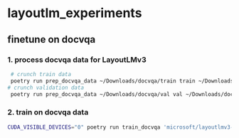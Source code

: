 # layoutlm_experiments

## finetune on docvqa

### 1. process docvqa data for LayoutLMv3

```sh
 # crunch train data
 poetry run prep_docvqa_data ~/Downloads/docvqa/train train ~/Downloads/docvqa_proc_train
# crunch validation data
 poetry run prep_docvqa_data ~/Downloads/docvqa/val val ~/Downloads/docvqa_proc_val
```

### 2. train on docvqa data

```sh
CUDA_VISIBLE_DEVICES="0" poetry run train_docvqa 'microsoft/layoutlmv3-base' ~/Downloads/docvqa_proc_train ~/Downloads/docvqa_proc_val
```
